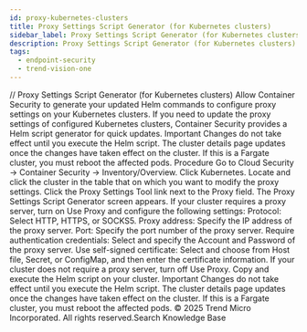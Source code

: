 ```yaml
---
id: proxy-kubernetes-clusters
title: Proxy Settings Script Generator (for Kubernetes clusters)
sidebar_label: Proxy Settings Script Generator (for Kubernetes clusters)
description: Proxy Settings Script Generator (for Kubernetes clusters)
tags:
  - endpoint-security
  - trend-vision-one
---
```


/*<![CDATA[*/ $('#title').html($('meta[name=map-description]').attr('content')); /*]]>*/ Proxy Settings Script Generator (for Kubernetes clusters) Allow Container Security to generate your updated Helm commands to configure proxy settings on your Kubernetes clusters. If you need to update the proxy settings of configured Kubernetes clusters, Container Security provides a Helm script generator for quick updates. Important Changes do not take effect until you execute the Helm script. The cluster details page updates once the changes have taken effect on the cluster. If this is a Fargate cluster, you must reboot the affected pods. Procedure Go to Cloud Security → Container Security → Inventory/Overview. Click Kubernetes. Locate and click the cluster in the table that on which you want to modify the proxy settings. Click the Proxy Settings Tool link next to the Proxy field. The Proxy Settings Script Generator screen appears. If your cluster requires a proxy server, turn on Use Proxy and configure the following settings: Protocol: Select HTTP, HTTPS, or SOCKS5. Proxy address: Specify the IP address of the proxy server. Port: Specify the port number of the proxy server. Require authentication credentials: Select and specify the Account and Password of the proxy server. Use self-signed certificate: Select and choose from Host file, Secret, or ConfigMap, and then enter the certificate information. If your cluster does not require a proxy server, turn off Use Proxy. Copy and execute the Helm script on your cluster. Important Changes do not take effect until you execute the Helm script. The cluster details page updates once the changes have taken effect on the cluster. If this is a Fargate cluster, you must reboot the affected pods. © 2025 Trend Micro Incorporated. All rights reserved.Search Knowledge Base